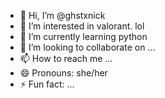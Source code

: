 - 👋 Hi, I’m @ghstxnick
- 👀 I’m interested in valorant. lol
- 🌱 I’m currently learning python
- 💞️ I’m looking to collaborate on ...
- 📫 How to reach me ...
- 😄 Pronouns: she/her
- ⚡ Fun fact: ...

<!---
ghstxnick/ghstxnick is a ✨ special ✨ repository because its `README.md` (this file) appears on your GitHub profile.
You can click the Preview link to take a look at your changes.
--->
